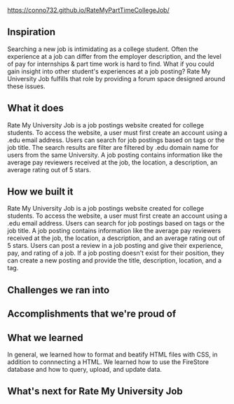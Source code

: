 https://conno732.github.io/RateMyPartTimeCollegeJob/

## Inspiration
Searching a new job is intimidating as a college student. Often the experience at a job can differ from the employer description, and the level of pay for internships & part time work is hard to find. What if you could gain insight into other student's experiences at a job posting? Rate My University Job fulfills that role by providing a forum space designed around these issues.
## What it does
Rate My University Job is a job postings website created for college students. To access the website, a user must first create an account using a .edu email address. Users can search for job postings based on tags or the job title. The search results are filter are filtered by .edu domain name for users from the same University. A job posting contains information like the average pay reviewers received at the job, the location, a description, an average rating out of 5 stars.

## How we built it
Rate My University Job is a job postings website created for college students. To access the website, a user must first create an account using a .edu email address. Users can search for job postings based on tags or the job title. A job posting contains information like the average pay reviewers received at the job, the location, a description, and an average rating out of 5 stars. Users can post a review in a job posting and give their experience, pay, and rating of a job. If a job posting doesn't exist for their position, they can create a new posting and provide the title, description, location, and a tag.
## Challenges we ran into

## Accomplishments that we're proud of

## What we learned
In general, we learned how to format and beatify HTML files with CSS, in addition to connnecting a HTML. We learned how to use the FireStore database and how to query, upload, and update data.
## What's next for Rate My University Job
